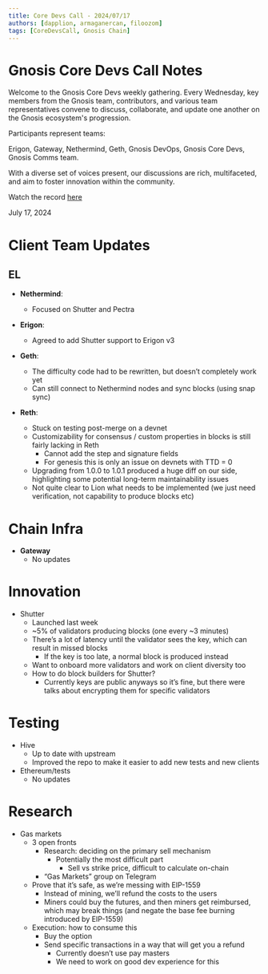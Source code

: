 ```yaml
---
title: Core Devs Call - 2024/07/17
authors: [dapplion, armaganercan, filoozom]
tags: [CoreDevsCall, Gnosis Chain]
---
```


# Gnosis Core Devs Call Notes

Welcome to the Gnosis Core Devs weekly gathering. Every Wednesday, key members from the Gnosis team, contributors, and various team representatives convene to discuss, collaborate, and update one another on the Gnosis ecosystem's progression.

Participants represent teams:

Erigon, Gateway, Nethermind, Geth, Gnosis DevOps, Gnosis Core Devs, Gnosis Comms team.

With a diverse set of voices present, our discussions are rich, multifaceted, and aim to foster innovation within the community.

Watch the record [here](https://youtu.be/XSQegfYa5tQ)

July 17, 2024

# Client Team Updates
## EL

* **Nethermind**: 
  * Focused on Shutter and Pectra
  
* **Erigon**: 
    * Agreed to add Shutter support to Erigon v3

* **Geth**:
  * The difficulty code had to be rewritten, but doesn’t completely work yet
  * Can still connect to Nethermind nodes and sync blocks (using snap sync)


* **Reth**: 
  * Stuck on testing post-merge on a devnet
  * Customizability for consensus / custom properties in blocks is still fairly lacking in Reth
      * Cannot add the step and signature fields
      * For genesis this is only an issue on devnets with TTD = 0
  * Upgrading from 1.0.0 to 1.0.1 produced a huge diff on our side, highlighting some potential long-term maintainability issues
  * Not quite clear to Lion what needs to be implemented (we just need verification, not capability to produce blocks etc)


# Chain Infra

* **Gateway**
  * No updates

# Innovation

* Shutter
    * Launched last week
    * ~5% of validators producing blocks (one every ~3 minutes)
    * There’s a lot of latency until the validator sees the key, which can result in missed blocks
        * If the key is too late, a normal block is produced instead
    * Want to onboard more validators and work on client diversity too
    * How to do block builders for Shutter?
        * Currently keys are public anyways so it’s fine, but there were talks about encrypting them for specific validators


# Testing

* Hive
    * Up to date with upstream
    * Improved the repo to make it easier to add new tests and new clients
* Ethereum/tests
    * No updates


# Research

* Gas markets
    * 3 open fronts
        * Research: deciding on the primary sell mechanism
            * Potentially the most difficult part
                * Sell vs strike price, difficult to calculate on-chain 
        * “Gas Markets” group on Telegram
     * Prove that it’s safe, as we’re messing with EIP-1559
        * Instead of mining, we’ll refund the costs to the users
        * Miners could buy the futures, and then miners get reimbursed, which may break things (and negate the base fee burning introduced by EIP-1559)
  * Execution: how to consume this
    * Buy the option
    * Send specific transactions in a way that will get you a refund
        * Currently doesn’t use pay masters
        * We need to work on good dev experience for this














































